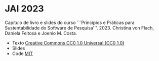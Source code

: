 # JAI 2023

Capítulo de livro e slides do curso ```Princípios e Práticas para Sustentabilidade do Software de Pesquisa'''.
2023. Christina von Flach, Daniela Feitosa e Joenio M. Costa.

- Texto [Creative Commons CC0 1.0 Universal (CC0 1.0)](https://creativecommons.org/publicdomain/zero/1.0/)
- Slides
- Code [MIT](https://opensource.org/license/mit/)
